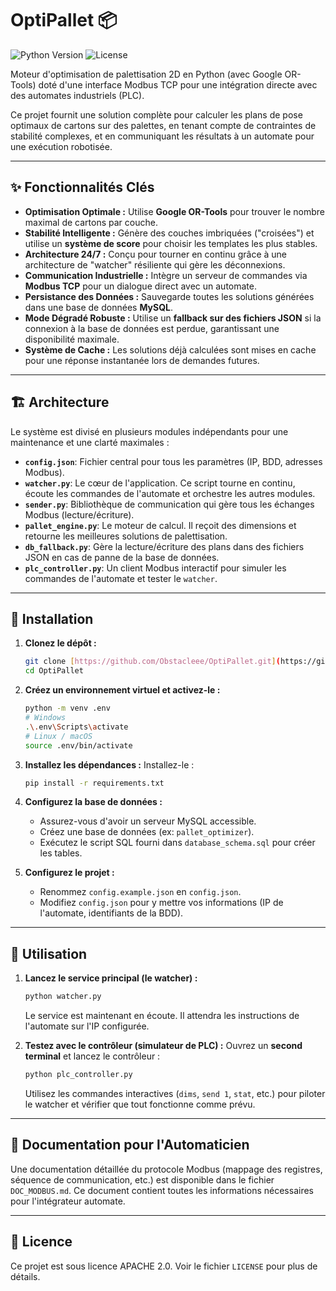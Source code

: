 # OptiPallet 📦

![Python Version](https://img.shields.io/badge/python-3.9+-blue.svg)
![License]([https://img.shields.io/badge/license-MIT-green.svg](https://img.shields.io/github/license/Obstacleee/OptiPallet))

Moteur d'optimisation de palettisation 2D en Python (avec Google OR-Tools) doté d'une interface Modbus TCP pour une intégration directe avec des automates industriels (PLC).

Ce projet fournit une solution complète pour calculer les plans de pose optimaux de cartons sur des palettes, en tenant compte de contraintes de stabilité complexes, et en communiquant les résultats à un automate pour une exécution robotisée.

---
## ✨ Fonctionnalités Clés

* **Optimisation Optimale :** Utilise **Google OR-Tools** pour trouver le nombre maximal de cartons par couche.
* **Stabilité Intelligente :** Génère des couches imbriquées ("croisées") et utilise un **système de score** pour choisir les templates les plus stables.
* **Architecture 24/7 :** Conçu pour tourner en continu grâce à une architecture de "watcher" résiliente qui gère les déconnexions.
* **Communication Industrielle :** Intègre un serveur de commandes via **Modbus TCP** pour un dialogue direct avec un automate.
* **Persistance des Données :** Sauvegarde toutes les solutions générées dans une base de données **MySQL**.
* **Mode Dégradé Robuste :** Utilise un **fallback sur des fichiers JSON** si la connexion à la base de données est perdue, garantissant une disponibilité maximale.
* **Système de Cache :** Les solutions déjà calculées sont mises en cache pour une réponse instantanée lors de demandes futures.

---
## 🏗️ Architecture

Le système est divisé en plusieurs modules indépendants pour une maintenance et une clarté maximales :

* **`config.json`**: Fichier central pour tous les paramètres (IP, BDD, adresses Modbus).
* **`watcher.py`**: Le cœur de l'application. Ce script tourne en continu, écoute les commandes de l'automate et orchestre les autres modules.
* **`sender.py`**: Bibliothèque de communication qui gère tous les échanges Modbus (lecture/écriture).
* **`pallet_engine.py`**: Le moteur de calcul. Il reçoit des dimensions et retourne les meilleures solutions de palettisation.
* **`db_fallback.py`**: Gère la lecture/écriture des plans dans des fichiers JSON en cas de panne de la base de données.
* **`plc_controller.py`**: Un client Modbus interactif pour simuler les commandes de l'automate et tester le `watcher`.

---
## 🚀 Installation

1.  **Clonez le dépôt :**
    ```bash
    git clone [https://github.com/Obstacleee/OptiPallet.git](https://github.com/Obstacleee/OptiPallet.git)
    cd OptiPallet
    ```

2.  **Créez un environnement virtuel et activez-le :**
    ```bash
    python -m venv .env
    # Windows
    .\.env\Scripts\activate
    # Linux / macOS
    source .env/bin/activate
    ```

3.  **Installez les dépendances :**
     Installez-le :
    ```bash
    pip install -r requirements.txt
    ```

4.  **Configurez la base de données :**
    * Assurez-vous d'avoir un serveur MySQL accessible.
    * Créez une base de données (ex: `pallet_optimizer`).
    * Exécutez le script SQL fourni dans `database_schema.sql` pour créer les tables.

5.  **Configurez le projet :**
    * Renommez `config.example.json` en `config.json`.
    * Modifiez `config.json` pour y mettre vos informations (IP de l'automate, identifiants de la BDD).

---
## 📖 Utilisation

1.  **Lancez le service principal (le watcher) :**
    ```bash
    python watcher.py
    ```
    Le service est maintenant en écoute. Il attendra les instructions de l'automate sur l'IP configurée.

2.  **Testez avec le contrôleur (simulateur de PLC) :**
    Ouvrez un **second terminal** et lancez le contrôleur :
    ```bash
    python plc_controller.py
    ```
    Utilisez les commandes interactives (`dims`, `send 1`, `stat`, etc.) pour piloter le watcher et vérifier que tout fonctionne comme prévu.

---
## 🤖 Documentation pour l'Automaticien

Une documentation détaillée du protocole Modbus (mappage des registres, séquence de communication, etc.) est disponible dans le fichier `DOC_MODBUS.md`. Ce document contient toutes les informations nécessaires pour l'intégrateur automate.

---
## 📜 Licence

Ce projet est sous licence APACHE 2.0. Voir le fichier `LICENSE` pour plus de détails.
